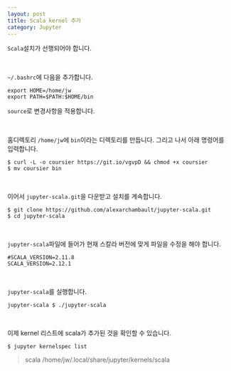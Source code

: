 ```yaml
---
layout: post
title: Scala kernel 추가
category: Jupyter
---
```


`Scala`설치가 선행되어야 합니다.  

<br>

`~/.bashrc`에 다음을 추가합니다.
```vim
export HOME=/home/jw
export PATH=$PATH:$HOME/bin
```
`source`로 변경사항을 적용합니다.

<br>

홈디렉토리 `/home/jw`에 `bin`이라는 디렉토리를 만듭니다. 그리고 나서 아래 명령어를 입력합니다.
```
$ curl -L -o coursier https://git.io/vgvpD && chmod +x coursier
$ mv coursier bin
```

<br>

이어서 `jupyter-scala.git`을 다운받고 설치를 계속합니다.
```
$ git clone https://github.com/alexarchambault/jupyter-scala.git
$ cd jupyter-scala
```

<br>

`jupyter-scala`파일에 들어가 현재 스칼라 버전에 맞게 파일을 수정을 해야 합니다.
```vim
#SCALA_VERSION=2.11.8
SCALA_VERSION=2.12.1
```

<br>

`jupyter-scala`를 실행합니다.
```
jupyter-scala $ ./jupyter-scala
```

<br>

이제 kernel 리스트에 scala가 추가된 것을 확인할 수 있습니다.
```
$ jupyter kernelspec list
```
> scala /home/jw/.local/share/jupyter/kernels/scala
